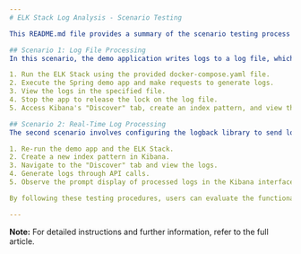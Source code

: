 ```yaml
---
# ELK Stack Log Analysis - Scenario Testing

This README.md file provides a summary of the scenario testing process for log analysis using the ELK Stack and Logstash. The testing focuses on two scenarios: 

## Scenario 1: Log File Processing
In this scenario, the demo application writes logs to a log file, which serves as the input for Logstash. The following steps outline the testing process:

1. Run the ELK Stack using the provided docker-compose.yaml file.
2. Execute the Spring demo app and make requests to generate logs.
3. View the logs in the specified file.
4. Stop the app to release the lock on the log file.
5. Access Kibana's "Discover" tab, create an index pattern, and view the logs.

## Scenario 2: Real-Time Log Processing
The second scenario involves configuring the logback library to send logs directly to Logstash, enabling real-time log processing. The testing process is as follows:

1. Re-run the demo app and the ELK Stack.
2. Create a new index pattern in Kibana.
3. Navigate to the "Discover" tab and view the logs.
4. Generate logs through API calls.
5. Observe the prompt display of processed logs in the Kibana interface.

By following these testing procedures, users can evaluate the functionality of log analysis with the ELK Stack and Logstash, providing valuable insights for application monitoring and troubleshooting.

---
```


**Note:** For detailed instructions and further information, refer to the full article.
